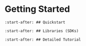 # Getting Started

```{include} quickstart.md
:start-after: ## Quickstart
```

```{include} libraries.md
:start-after: ## Libraries (SDKs)
```

```{include} detailed_tutorial.md
:start-after: ## Detailed Tutorial
```
